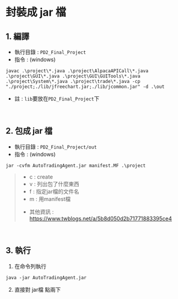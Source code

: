 # 封裝成 jar 檔
## 1. 編譯
* 執行目錄 : `PD2_Final_Project`
* 指令 : (windows)
```shell
javac .\project\*.java .\project\AlpacaAPICall\*.java .\project\GUI\*.java .\project\GUI\GUITools\*.java .\project\System\*.java .\project\trade\*.java -cp "./project;./lib/jfreechart.jar;./lib/jcommon.jar" -d .\out
```
* 註 : `lib`要放在`PD2_Final_Project`下

<br>

## 2. 包成 jar 檔
* 執行目錄 : `PD2_Final_Project/out`
* 指令 : (windows)
```shell
jar -cvfm AutoTradingAgent.jar manifest.MF .\project
```
> * c : create 
> * v : 列出包了什麼東西 
> * f : 指定jar檔的文件名 
> * m : 用manifest檔 
> - 其他資訊 : https://www.twblogs.net/a/5b8d050d2b71771883395ce4

<br>

## 3. 執行
1. 在命令列執行
```shell
java -jar AutoTradingAgent.jar
```
2. 直接對 jar檔 點兩下